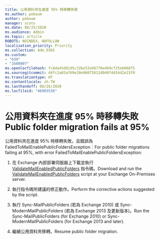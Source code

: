 ```yaml
---
title: 公用資料夾在進度 95% 時移轉失敗
ms.author: pebaum
author: pebaum
manager: scotv
ms.date: 08/25/2020
ms.audience: Admin
ms.topic: article
ROBOTS: NOINDEX, NOFOLLOW
localization_priority: Priority
ms.collection: Adm_O365
ms.custom:
- "639"
- "3500007"
ms.openlocfilehash: fc8da45d91d5c32be52e48770e469cf25eb068f5
ms.sourcegitcommit: d4fc2a03af69e28e96075812d040fdd34d2e23f0
ms.translationtype: HT
ms.contentlocale: zh-TW
ms.lasthandoff: 08/26/2020
ms.locfileid: "46903536"
---
```

# <a name="public-folder-migration-fails-at-95"></a><span data-ttu-id="08524-102">公用資料夾在進度 95% 時移轉失敗</span><span class="sxs-lookup"><span data-stu-id="08524-102">Public folder migration fails at 95%</span></span>

<span data-ttu-id="08524-103">公用資料夾在進度 95% 時移轉失敗，且錯誤為 FailedToMailEnablePublicFoldersException：</span><span class="sxs-lookup"><span data-stu-id="08524-103">For public folder migrations failing at 95%, with error FailedToMailEnablePublicFoldersException:</span></span>

1. <span data-ttu-id="08524-104">在 Exchange 內部部署伺服器上下載並執行 [ValidateMailEnabledPublicFolders](https://aka.ms/ValidateMEPF) 指令碼。</span><span class="sxs-lookup"><span data-stu-id="08524-104">Download and run the [ValidateMailEnabledPublicFolders](https://aka.ms/ValidateMEPF) script at your Exchange On-Premises server.</span></span>

2. <span data-ttu-id="08524-105">執行指令碼所建議的修正動作。</span><span class="sxs-lookup"><span data-stu-id="08524-105">Perform the corrective actions suggested by the script.</span></span>

3. <span data-ttu-id="08524-106">執行 Sync-MailPublicFolders (若為 Exchange 2010) 或 Sync-ModernMailPublicFolders (若為 Exchange 2013 及更新版本)。</span><span class="sxs-lookup"><span data-stu-id="08524-106">Run the Sync-MailPublicFolders (for Exchange 2010) or Sync-ModernMailPublicFolders (for Exchange 2013 and later).</span></span>

4. <span data-ttu-id="08524-107">繼續公用資料夾移轉。</span><span class="sxs-lookup"><span data-stu-id="08524-107">Resume public folder migration.</span></span>
